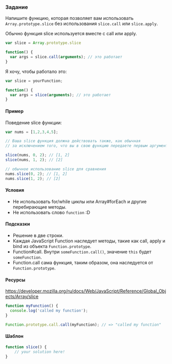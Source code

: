 ### Задание

Напишите функцию, которая позволяет вам использовать `Array.prototype.slice` без использования `slice.call` или `slice.apply`.

Обычно функция slice используется вместе с call или apply.

```js
var slice = Array.prototype.slice

function() {
  var args = slice.call(arguments); // это работает
}
```

Я хочу, чтобы работало это:

```js
var slice = yourFunction;

function() {
  var args = slice(arguments); // это работает
}
```

#### Пример

Поведение slice функции:

```js
var nums = [1,2,3,4,5];

// Ваша slice функция должна действовать также, как обычная 
// за исключением того, что вы в свою функцию передаете первым аргументом массив.

slice(nums, 0, 2); // [1, 2]
slice(nums, 1, 2); // [2]

// обычное использование slice для сравнения
nums.slice(0, 2); // [1, 2]
nums.slice(1, 2); // [2]
```

#### Условия

* Не использовать for/while циклы или Array#forEach и другие перебирающие методы.
* Не использовать слово `function` :D

#### Подсказки

* Решение в две строки.
* Каждая JavaScript Function наследует методы, такие как call, apply и bind из объекта `Function.prototype`.
* Function#call. Внутри `someFunction.call()`, значение `this` будет `someFunction`.
* Function.call сама функция, таким образом, она наследуется от `Function.prototype`.

#### Ресурсы
https://developer.mozilla.org/ru/docs/Web/JavaScript/Reference/Global_Objects/Array/slice

```js
function myFunction() {
  console.log('called my function');
}

Function.prototype.call.call(myFunction); // => "called my function"
```

#### Шаблон

```js
function slice() {
	// your solution here!
}
```
